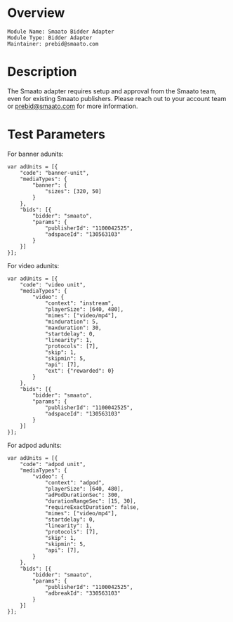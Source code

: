 # Overview

```
Module Name: Smaato Bidder Adapter
Module Type: Bidder Adapter
Maintainer: prebid@smaato.com
```

# Description

The Smaato adapter requires setup and approval from the Smaato team, even for existing Smaato publishers. Please reach out to your account team or prebid@smaato.com for more information.

# Test Parameters

For banner adunits:

```
var adUnits = [{
    "code": "banner-unit",
    "mediaTypes": {
        "banner": {
            "sizes": [320, 50]
        }
    },
    "bids": [{
        "bidder": "smaato",
        "params": {
            "publisherId": "1100042525",
            "adspaceId": "130563103"
        }
    }]
}];
```

For video adunits:

```
var adUnits = [{
    "code": "video unit",
    "mediaTypes": {
        "video": {
            "context": "instream",
            "playerSize": [640, 480],
            "mimes": ["video/mp4"],
            "minduration": 5,
            "maxduration": 30,
            "startdelay": 0,
            "linearity": 1,
            "protocols": [7],
            "skip": 1,
            "skipmin": 5,
            "api": [7],
            "ext": {"rewarded": 0}
        }
    },
    "bids": [{
        "bidder": "smaato",
        "params": {
            "publisherId": "1100042525",
            "adspaceId": "130563103"
        }
    }]
}];
```

For adpod adunits:

```
var adUnits = [{
    "code": "adpod unit",
    "mediaTypes": {
        "video": {
            "context": "adpod",
            "playerSize": [640, 480],
            "adPodDurationSec": 300,
            "durationRangeSec": [15, 30],
            "requireExactDuration": false,
            "mimes": ["video/mp4"],
            "startdelay": 0,
            "linearity": 1,
            "protocols": [7],
            "skip": 1,
            "skipmin": 5,
            "api": [7],
        }
    },
    "bids": [{
        "bidder": "smaato",
        "params": {
            "publisherId": "1100042525",
            "adbreakId": "330563103"
        }
    }]
}];
```
